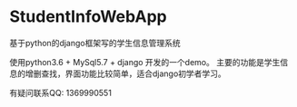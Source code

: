 # StudentInfoWebApp
基于python的django框架写的学生信息管理系统

  使用python3.6 + MySql5.7 + django 开发的一个demo。
主要的功能是学生信息的增删查找，界面功能比较简单，适合django初学者学习。

有疑问联系QQ: 1369990551
